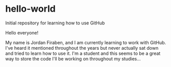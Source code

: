 # hello-world
Initial repository for learning how to use GitHub

Hello everyone!

My name is Jordan Firaben, and I am currently learning to work with GitHub. I've heard it mentioned throughout the years but never actually sat down and tried to learn how to use it. I'm a student and this seems to be a great way to store the code I'll be working on throughout my studies...
